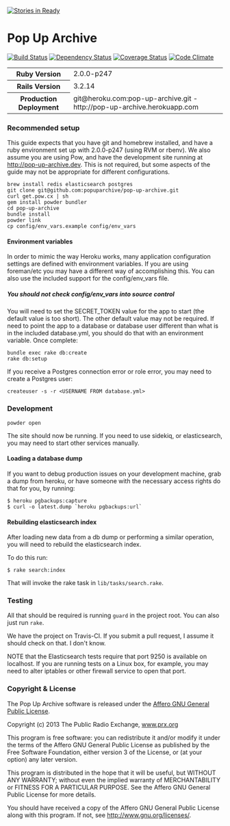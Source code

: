 [![Stories in Ready](https://badge.waffle.io/popuparchive/pop-up-archive.png)](https://waffle.io/popuparchive/pop-up-archive)  
# Pop Up Archive

[![Build Status](https://travis-ci.org/popuparchive/pop-up-archive.png?branch=master)](https://travis-ci.org/popuparchive/pop-up-archive)
[![Dependency Status](https://gemnasium.com/popuparchive/pop-up-archive.png)](https://gemnasium.com/popuparchive/pop-up-archive)
[![Coverage Status](https://coveralls.io/repos/popuparchive/pop-up-archive/badge.png)](https://coveralls.io/r/popuparchive/pop-up-archive)
[![Code Climate](https://codeclimate.com/github/popuparchive/pop-up-archive.png)](https://codeclimate.com/github/popuparchive/pop-up-archive)

<table>
  <tr>
    <th>
      Ruby Version
    </th>
    <td>
      2.0.0-p247
    </td>
  </tr>
  <tr>
    <th>
      Rails Version
    </th>
    <td>
      3.2.14
    </td>
  </tr>
  <tr>
    <th>
      Production Deployment
    </th>
    <td>
      git@heroku.com:pop-up-archive.git - http://pop-up-archive.herokuapp.com
    </td>
  </tr>
</table>

### Recommended setup

This guide expects that you have git and homebrew installed, and have a ruby environment set up with 2.0.0-p247 (using RVM or rbenv). We also assume you are using Pow, and have the development site running at http://pop-up-archive.dev. This is not required, but some aspects of the guide may not be appropriate for different configurations.

    brew install redis elasticsearch postgres
    git clone git@github.com:popuparchive/pop-up-archive.git
    curl get.pow.cx | sh
    gem install powder bundler
    cd pop-up-archive
    bundle install
    powder link
    cp config/env_vars.example config/env_vars
    

#### Environment variables

In order to mimic the way Heroku works, many application configuration settings are defined with environment variables. If you are using foreman/etc you may have a different way of accomplishing this. You can also use the included support for the config/env_vars file.

##### You should not check config/env_vars into source control

You will need to set the SECRET_TOKEN value for the app to start (the default value is too short). The other default value may not be required. If need to point the app to a database or database user different than what is in the included database.yml, you should do that with an environment variable. Once complete:

    bundle exec rake db:create
    rake db:setup

If you receive a Postgres connection error or role error, you may need to create a Postgres user: 

    createuser -s -r <USERNAME FROM database.yml>
    
### Development

    powder open

The site should now be running. If you need to use sidekiq, or elasticsearch, you may need to start other services manually.

#### Loading a database dump

If you want to debug production issues on your development machine, grab a dump from heroku, or have someone with the necessary access rights do that for you, by running:

```
$ heroku pgbackups:capture
$ curl -o latest.dump `heroku pgbackups:url`
```

#### Rebuilding elasticsearch index

After loading new data from a db dump or performing a similar operation, you will need to rebuild the elasticsearch index. 

To do this run:

```
$ rake search:index
```

That will invoke the rake task in `lib/tasks/search.rake`.

### Testing

All that should be required is running `guard` in the project root. You can also just run `rake`.

We have the project on Travis-CI. If you submit a pull request, I assume it should check on that. I don't know.

NOTE that the Elasticsearch tests require that port 9250 is available on localhost. If you are running tests
on a Linux box, for example, you may need to alter iptables or other firewall service to open that port.


### Copyright & License

The Pop Up Archive software is released under the [Affero GNU General Public License](http://www.gnu.org/licenses/agpl.html).

Copyright (c) 2013 The Public Radio Exchange, www.prx.org

This program is free software: you can redistribute it and/or modify
it under the terms of the Affero GNU General Public License as published by
the Free Software Foundation, either version 3 of the License, or
(at your option) any later version.

This program is distributed in the hope that it will be useful,
but WITHOUT ANY WARRANTY; without even the implied warranty of
MERCHANTABILITY or FITNESS FOR A PARTICULAR PURPOSE.  See the
Affero GNU General Public License for more details.

You should have received a copy of the Affero GNU General Public License
along with this program.  If not, see <http://www.gnu.org/licenses/>.

